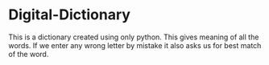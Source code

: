 # Digital-Dictionary
This is a dictionary created using only python. This gives meaning of all the words. If we enter any wrong letter by mistake it also asks us for best match of the word.
